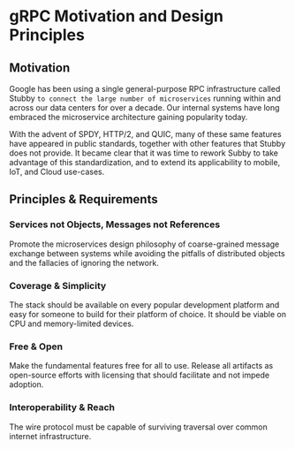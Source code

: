 # gRPC Motivation and Design Principles

## Motivation
Google has been using a single general-purpose RPC infrastructure called Stubby `to connect the large number of microservices` running within and across our data centers for over a decade. Our internal systems have long embraced the microservice architecture gaining popularity today. 

With the advent of SPDY, HTTP/2, and QUIC, many of these same features have appeared in public standards, together with other features that Stubby does not provide. It became clear that it was time to rework Subby to take advantage of this standardization, and to extend its applicability to mobile, IoT, and Cloud use-cases.

## Principles & Requirements

### Services not Objects, Messages not References
Promote the microservices design philosophy of coarse-grained message exchange between systems while avoiding the pitfalls of distributed objects and the fallacies of ignoring the network. 

### Coverage & Simplicity
The stack should be available on every popular development platform and easy for someone to build for their platform of choice. It should be viable on CPU and memory-limited devices.

### Free & Open
Make the fundamental features free for all to use. Release all artifacts as open-source efforts with licensing that should facilitate and not impede adoption.

### Interoperability & Reach
The wire protocol must be capable of surviving traversal over common internet infrastructure. 